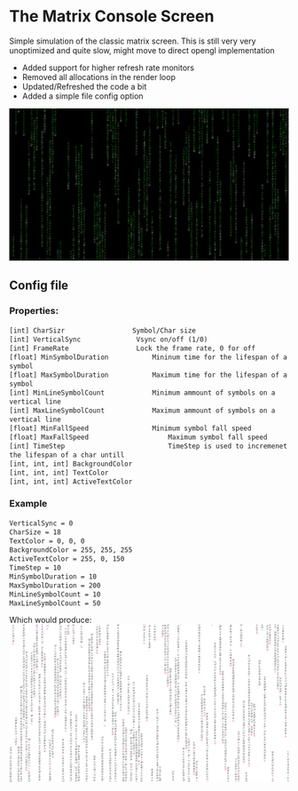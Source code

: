 # The Matrix Console Screen

Simple simulation of the classic matrix screen.
 This is still very very unoptimized and quite slow, might move to direct opengl implementation
 
 - Added support for higher refresh rate monitors
 - Removed all allocations in the render loop
 - Updated/Refreshed the code a bit
 - Added a simple file config option

![alt text](screen.png)

## Config file
### Properties:
    [int] CharSizr			       Symbol/Char size
    [int] VerticalSync		        Vsync on/off (1/0)
    [int] FrameRate			        Lock the frame rate, 0 for off
    [float] MinSymbolDuration	        Mininum time for the lifespan of a symbol 
    [float] MaxSymbolDuration 	        Maximum time for the lifespan of a symbol 
    [int] MinLineSymbolCount	        Minimum ammount of symbols on a vertical line
    [int] MaxLineSymbolCount	        Maximum ammount of symbols on a vertical line
    [float] MinFallSpeed		        Minimum symbol fall speed 
    [float] MaxFallSpeed                    Maximum symbol fall speed
    [int] TimeStep                          TimeStep is used to incremenet the lifespan of a char untill
    [int, int, int] BackgroundColor
    [int, int, int] TextColor
    [int, int, int] ActiveTextColor
    
### Example
    VerticalSync = 0
    CharSize = 18
    TextColor = 0, 0, 0
    BackgroundColor = 255, 255, 255
    ActiveTextColor = 255, 0, 150
    TimeStep = 10
    MinSymbolDuration = 10
    MaxSymbolDuration = 200
    MinLineSymbolCount = 10
    MaxLineSymbolCount = 50

Which would produce:
![alt text](WhiteMatrix.png)
